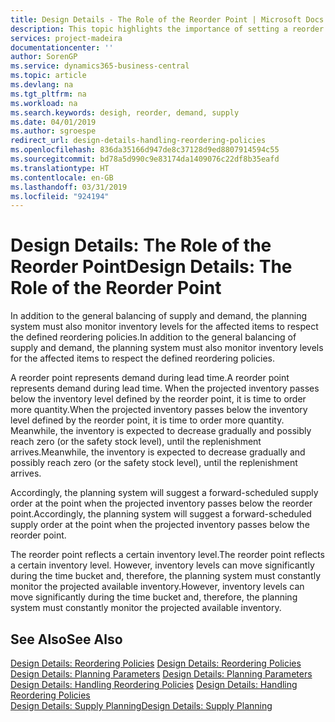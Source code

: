```yaml
---
title: Design Details - The Role of the Reorder Point | Microsoft Docs
description: This topic highlights the importance of setting a reorder point, so that you when to order more inventory.
services: project-madeira
documentationcenter: ''
author: SorenGP
ms.service: dynamics365-business-central
ms.topic: article
ms.devlang: na
ms.tgt_pltfrm: na
ms.workload: na
ms.search.keywords: desigh, reorder, demand, supply
ms.date: 04/01/2019
ms.author: sgroespe
redirect_url: design-details-handling-reordering-policies
ms.openlocfilehash: 836da35166d947de8c37128d9ed8807914594c55
ms.sourcegitcommit: bd78a5d990c9e83174da1409076c22df8b35eafd
ms.translationtype: HT
ms.contentlocale: en-GB
ms.lasthandoff: 03/31/2019
ms.locfileid: "924194"
---
```

# <a name="design-details-the-role-of-the-reorder-point"></a><span data-ttu-id="ed8b0-103">Design Details: The Role of the Reorder Point</span><span class="sxs-lookup"><span data-stu-id="ed8b0-103">Design Details: The Role of the Reorder Point</span></span>
<span data-ttu-id="ed8b0-104">In addition to the general balancing of supply and demand, the planning system must also monitor inventory levels for the affected items to respect the defined reordering policies.</span><span class="sxs-lookup"><span data-stu-id="ed8b0-104">In addition to the general balancing of supply and demand, the planning system must also monitor inventory levels for the affected items to respect the defined reordering policies.</span></span>  

<span data-ttu-id="ed8b0-105">A reorder point represents demand during lead time.</span><span class="sxs-lookup"><span data-stu-id="ed8b0-105">A reorder point represents demand during lead time.</span></span> <span data-ttu-id="ed8b0-106">When the projected inventory passes below the inventory level defined by the reorder point, it is time to order more quantity.</span><span class="sxs-lookup"><span data-stu-id="ed8b0-106">When the projected inventory passes below the inventory level defined by the reorder point, it is time to order more quantity.</span></span> <span data-ttu-id="ed8b0-107">Meanwhile, the inventory is expected to decrease gradually and possibly reach zero (or the safety stock level), until the replenishment arrives.</span><span class="sxs-lookup"><span data-stu-id="ed8b0-107">Meanwhile, the inventory is expected to decrease gradually and possibly reach zero (or the safety stock level), until the replenishment arrives.</span></span>  

<span data-ttu-id="ed8b0-108">Accordingly, the planning system will suggest a forward-scheduled supply order at the point when the projected inventory passes below the reorder point.</span><span class="sxs-lookup"><span data-stu-id="ed8b0-108">Accordingly, the planning system will suggest a forward-scheduled supply order at the point when the projected inventory passes below the reorder point.</span></span>  

<span data-ttu-id="ed8b0-109">The reorder point reflects a certain inventory level.</span><span class="sxs-lookup"><span data-stu-id="ed8b0-109">The reorder point reflects a certain inventory level.</span></span> <span data-ttu-id="ed8b0-110">However, inventory levels can move significantly during the time bucket and, therefore, the planning system must constantly monitor the projected available inventory.</span><span class="sxs-lookup"><span data-stu-id="ed8b0-110">However, inventory levels can move significantly during the time bucket and, therefore, the planning system must constantly monitor the projected available inventory.</span></span>  

## <a name="see-also"></a><span data-ttu-id="ed8b0-111">See Also</span><span class="sxs-lookup"><span data-stu-id="ed8b0-111">See Also</span></span>  
<span data-ttu-id="ed8b0-112">[Design Details: Reordering Policies](design-details-reordering-policies.md) </span><span class="sxs-lookup"><span data-stu-id="ed8b0-112">[Design Details: Reordering Policies](design-details-reordering-policies.md) </span></span>  
<span data-ttu-id="ed8b0-113">[Design Details: Planning Parameters](design-details-planning-parameters.md) </span><span class="sxs-lookup"><span data-stu-id="ed8b0-113">[Design Details: Planning Parameters](design-details-planning-parameters.md) </span></span>  
<span data-ttu-id="ed8b0-114">[Design Details: Handling Reordering Policies](design-details-handling-reordering-policies.md) </span><span class="sxs-lookup"><span data-stu-id="ed8b0-114">[Design Details: Handling Reordering Policies](design-details-handling-reordering-policies.md) </span></span>  
[<span data-ttu-id="ed8b0-115">Design Details: Supply Planning</span><span class="sxs-lookup"><span data-stu-id="ed8b0-115">Design Details: Supply Planning</span></span>](design-details-supply-planning.md)
